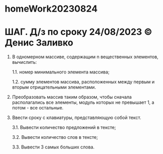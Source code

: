 # homeWork20230824
# ШАГ. Д/з по сроку 24/08/2023 © Денис Заливко

1. В одномерном массиве, содержащим n вещественных элементов, вычислить:

   1.1. номер минимального элемента массива;

   1.2. сумму элементов массива, расположенных между первым и вторым отрицательными элементами.

3. Преобразовать массив таким образом, чтобы сначала располагались все элементы, модуль которых не превышает 1, а
    потом - все остальные.

4. Ввести сроку с клавиатуры, представляющую собой текст.

   3.1. Вывести количество предложений в тексте;

   3.2. Вывести количество слов в тексте;

   3.3. Вывести 3 самых больших слова.
